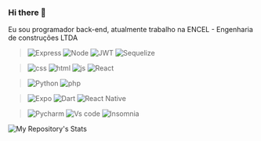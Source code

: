 ### Hi there 👋

Eu sou programador back-end, atualmente trabalho na ENCEL - Engenharia de construções LTDA

>![Express](https://img.shields.io/badge/Express.js-000000?style=for-the-badge&logo=express&logoColor=white)
>![Node](https://img.shields.io/badge/Node.js-339933?style=for-the-badge&logo=nodedotjs&logoColor=white)
>![JWT](https://img.shields.io/badge/JWT-000000?style=for-the-badge&logo=JSON%20web%20tokens&logoColor=white)
>![Sequelize](https://img.shields.io/badge/Sequelize-52B0E7?style=for-the-badge&logo=Sequelize&logoColor=white)


>![css](https://img.shields.io/badge/CSS3-1572B6?style=for-the-badge&logo=css3&logoColor=white)
>![html](https://img.shields.io/badge/HTML5-E34F26?style=for-the-badge&logo=html5&logoColor=white)
>![js](https://img.shields.io/badge/JavaScript-323330?style=for-the-badge&logo=javascript&logoColor=F7DF1E)
>![React](https://img.shields.io/badge/React-20232A?style=for-the-badge&logo=react&logoColor=61DAFB)


>![Python](https://img.shields.io/badge/Python-FFD43B?style=for-the-badge&logo=python&logoColor=blue)
>![php](https://img.shields.io/badge/PHP-777BB4?style=for-the-badge&logo=php&logoColor=white)

>![Expo](https://img.shields.io/badge/Expo-1B1F23?style=for-the-badge&logo=expo&logoColor=white)
>![Dart](https://img.shields.io/badge/Dart-0175C2?style=for-the-badge&logo=dart&logoColor=white)
>![React Native](https://img.shields.io/badge/React_Native-20232A?style=for-the-badge&logo=react&logoColor=61DAFB)

>![Pycharm](https://img.shields.io/badge/PyCharm-000000.svg?&style=for-the-badge&logo=PyCharm&logoColor=white)
>![Vs code](https://img.shields.io/badge/Visual_Studio_Code-0078D4?style=for-the-badge&logo=visual%20studio%20code&logoColor=white)
>![Insomnia](https://img.shields.io/badge/Insomnia-5849be?style=for-the-badge&logo=Insomnia&logoColor=white)



![My Repository's Stats](https://github-readme-stats.vercel.app/api?username=bruno1pb13&show_icons=true)
<!-- ![Your Repository's Stats](https://github-readme-stats.vercel.app/api/top-langs/?username=bruno1pb13) -->


 	
